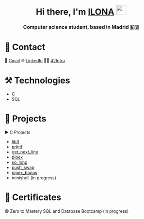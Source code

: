 <h1 align="center">Hi there, I'm <a href="https://www.linkedin.com/in/ilona-zhaburovskaya-57a4a2232/" target="_blank">ILONA</a> 
<img src="https://github.com/blackcater/blackcater/raw/main/images/Hi.gif" height="32"/></h1>
<h3 align="center">Computer science student, based in Madrid 🇪🇸</h3>

# 👋 Contact
 📧 [Gmail](mailto:ilona.wynen@gmail.com)
 🌐 [LinkedIn](https://www.linkedin.com/in/ilonazh/)
🧑‍🎓 [42Intra](https://profile.intra.42.fr/users/ilzhabur)

# ⚒️ Technologies

- C
- SQL

# 💼 Projects

▶️ C Projects
- [libft](https://github.com/ilonazh/libft)
- [printf](https://github.com/ilonazh/libft/tree/main/printf)
- [get_next_line](https://github.com/ilonazh/libft/tree/main/get_next_line)
- [pipex](https://github.com/ilonazh/pipex)
- [so_long](https://github.com/ilonazh/so_long)
- [push_swap](https://github.com/ilonazh/push_swap)
- [pipex_bonus](https://github.com/ilonazh/pipex_bonus)
- minishell (in progress)
  
# 📜 Certificates
🟢 Zero to Mastery SQL and Database Bootcamp (in progress)

